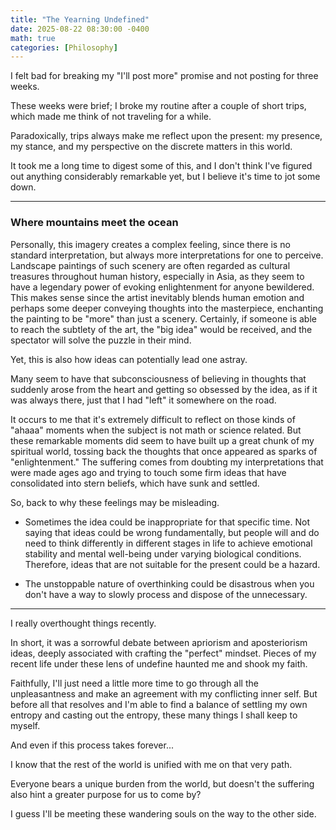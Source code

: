 ```yaml
---
title: "The Yearning Undefined"
date: 2025-08-22 08:30:00 -0400
math: true
categories: [Philosophy]
---
```


I felt bad for breaking my "I'll post more" promise and not posting for three weeks.

These weeks were brief; I broke my routine after a couple of short trips, which made me think of not traveling for a while.

Paradoxically, trips always make me reflect upon the present: my presence, my stance, and my perspective on the discrete matters in this world.

It took me a long time to digest some of this, and I don't think I've figured out anything considerably remarkable yet, but I believe it's time to jot some down.

---

### Where mountains meet the ocean
Personally, this imagery creates a complex feeling, since there is no standard interpretation, but always more interpretations for one to perceive. Landscape paintings of such scenery are often regarded as cultural treasures throughout human history, especially in Asia, as they seem to have a legendary power of evoking enlightenment for anyone bewildered. This makes sense since the artist inevitably blends human emotion and perhaps some deeper conveying thoughts into the masterpiece, enchanting the painting to be "more" than just a scenery. Certainly, if someone is able to reach the subtlety of the art, the "big idea" would be received, and the spectator will solve the puzzle in their mind.

Yet, this is also how ideas can potentially lead one astray.

Many seem to have that subconsciousness of believing in thoughts that suddenly arose from the heart and getting so obsessed by the idea, as if it was always there, just that I had "left" it somewhere on the road.

It occurs to me that it's extremely difficult to reflect on those kinds of "ahaaa" moments when the subject is not math or science related. But these remarkable moments did seem to have built up a great chunk of my spiritual world, tossing back the thoughts that once appeared as sparks of "enlightenment." The suffering comes from doubting my interpretations that were made ages ago and trying to touch some firm ideas that have consolidated into stern beliefs, which have sunk and settled.

So, back to why these feelings may be misleading.

- Sometimes the idea could be inappropriate for that specific time. Not saying that ideas could be wrong fundamentally, but people will and do need to think differently in different stages in life to achieve emotional stability and mental well-being under varying biological conditions. Therefore, ideas that are not suitable for the present could be a hazard.

- The unstoppable nature of overthinking could be disastrous when you don't have a way to slowly process and dispose of the unnecessary.

---

I really overthought things recently.

In short, it was a sorrowful debate between apriorism and aposteriorism ideas, deeply associated with crafting the "perfect" mindset. Pieces of my recent life under these lens of undefine haunted me and shook my faith.

Faithfully, I'll just need a little more time to go through all the unpleasantness and make an agreement with my conflicting inner self. But before all that resolves and I'm able to find a balance of settling my own entropy and casting out the entropy, these many things I shall keep to myself.

And even if this process takes forever...

I know that the rest of the world is unified with me on that very path.

Everyone bears a unique burden from the world, but doesn't the suffering also hint a greater purpose for us to come by?

I guess I'll be meeting these  wandering souls on the way to the other side.

